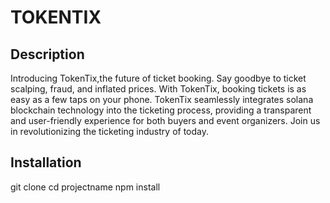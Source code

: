 # TOKENTIX

## Description
Introducing TokenTix,the future of ticket booking. Say goodbye to ticket scalping, fraud, and inflated prices. With TokenTix, booking tickets is as easy as a few taps on your phone. TokenTix seamlessly integrates solana blockchain technology into the ticketing process, providing a transparent and user-friendly experience for both buyers and event organizers. Join us in revolutionizing the ticketing industry of today.

## Installation
git clone <url>
cd projectname
npm install
